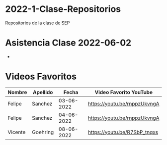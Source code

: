 # 2022-1-Clase-Repositorios
Repositorios de la clase de SEP

# Asistencia Clase 2022-06-02

- 


# Videos Favoritos

| Nombre | Apellido | Fecha      | Video Favorito YouTube       |
| ------ | -------- | ---------- | ---------------------------- |
| Felipe | Sanchez  | 03-06-2022 | https://youtu.be/rnppzUkvngA |
| Felipe | Sanchez  | 04-06-2022 | https://youtu.be/rnppzUkvngA |
| Vicente | Goehring | 08-06-2022 | https://youtu.be/R7SbP_tnqxs |

